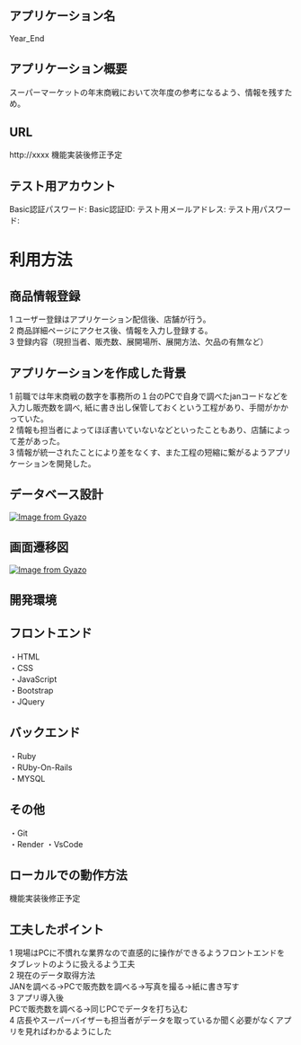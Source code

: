 ##  アプリケーション名
Year_End

## アプリケーション概要
スーパーマーケットの年末商戦において次年度の参考になるよう、情報を残すため。


## URL
http://xxxx  機能実装後修正予定

## テスト用アカウント
Basic認証パスワード:
Basic認証ID:
テスト用メールアドレス:
テスト用パスワード:
# 利用方法

## 商品情報登録
1 ユーザー登録はアプリケーション配信後、店舗が行う。  
2 商品詳細ページにアクセス後、情報を入力し登録する。  
3 登録内容（現担当者、販売数、展開場所、展開方法、欠品の有無など）
## アプリケーションを作成した背景
1 前職では年末商戦の数字を事務所の１台のPCで自身で調べたjanコードなどを入力し販売数を調べ,  紙に書き出し保管しておくという工程があり、手間がかかっていた。  
2 情報も担当者によってほぼ書いていないなどといったこともあり、店舗によって差があった。  
3 情報が統一されたことにより差をなくす、また工程の短縮に繋がるようアプリケーションを開発した。

## データベース設計
[![Image from Gyazo](https://i.gyazo.com/2b349c9866472cb3119f4d02c8539493.png)](https://gyazo.com/2b349c9866472cb3119f4d02c8539493)

## 画面遷移図
[![Image from Gyazo](https://i.gyazo.com/17a6db5db595333536eb2c1e0be8b23f.png)](https://gyazo.com/17a6db5db595333536eb2c1e0be8b23f)

## 開発環境
フロントエンド
-----------
・HTML  
・CSS  
・JavaScript  
・Bootstrap  
・JQuery  

バックエンド
---------
・Ruby  
・RUby-On-Rails  
・MYSQL 

その他
------
・Git  
・Render
・VsCode
## ローカルでの動作方法
機能実装後修正予定
## 工夫したポイント
1 現場はPCに不慣れな業界なので直感的に操作ができるようフロントエンドをタブレットのように扱えるよう工夫  
2 現在のデータ取得方法  
  JANを調べる→PCで販売数を調べる→写真を撮る→紙に書き写す  
3 アプリ導入後  
  PCで販売数を調べる→同じPCでデータを打ち込む  
4 店長やスーパーバイザーも担当者がデータを取っているか聞く必要がなくアプリを見ればわかるようにした
